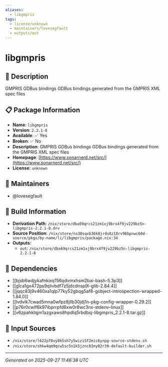 ```yaml
---
aliases:
  - libgmpris
tags:
  - license/unknown
  - maintainers/lovesegfault
  - outputs/out
---
```


# libgmpris

## 📝 Description

GMPRIS GDBus bindings GDBus bindings generated from the GMPRIS XML spec files

## 📋 Package Information

- **Name**: `libgmpris`
- **Version**: `2.2.1-8`
- **Available**: ✅ Yes
- **Broken**: ✅ No
- **Description**: GMPRIS GDBus bindings GDBus bindings generated from the GMPRIS XML spec files
- **Homepage**: [https://www.sonarnerd.net/src/](https://www.sonarnerd.net/src/)
- **License**: `unknown`
## 👥 Maintainers

- @lovesegfault


## 🔧 Build Information

- **Derivation Path**: `/nix/store/dbx69qrcs21zm1xj9brx4f9jv229bz5n-libgmpris-2.2.1-8.drv`
- **Source Position**: `/nix/store/ns30sqxb36k8jrds8z18rv96bpnwc60d-source/pkgs/by-name/li/libgmpris/package.nix:34`
- **Outputs**:
  - `out`:  `/nix/store/dbx69qrcs21zm1xj9brx4f9jv229bz5n-libgmpris-2.2.1-8`

## 🔗 Dependencies

- [[bjsb6wdjykafnkixq156qdvmxhsm2bai-bash-5.3p3]]
- [[glca1gx472ps9qlivbdf7z5jdcdnsp9l-glib-2.84.4]]
- [[jqqc83j9v460xa1qlp77ky52gbqg5af8-gobject-introspection-wrapped-1.84.0]]
- [[lvdvlk7cwad5mna0wfpz8jllb30jdj1n-pkg-config-wrapper-0.29.2]]
- [[p76r0cwlf6k97ibprrpfd8xw0r8wc3nx-stdenv-linux]]
- [[v6zpahklqjm1azgxaws8hpdlq5rbdbsj-libgmpris_2.2.1-8.tar.gz]]

## 📁 Input Sources

- `/nix/store/l622p70vy8k5sh7y5wizi5f2mic6ynpg-source-stdenv.sh`
- `/nix/store/shkw4qm9qcw5sc5n1k5jznc83ny02r39-default-builder.sh`

---
*Generated on 2025-09-27 11:46:38 UTC*
